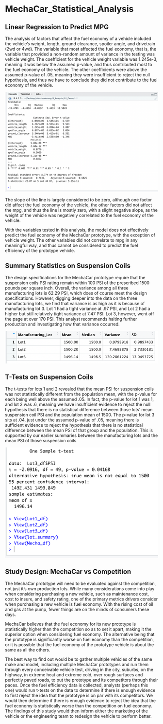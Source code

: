 # MechaCar_Statistical_Analysis
## Linear Regression to Predict MPG
The analysis of factors that affect the fuel economy of a vehicle included the vehicle’s weight, length, ground clearance, spoiler angle, and drivetrain (2wd or 4wd). The variable that most affected the fuel economy, that is, the variable that provided a non-random amount of variance in the testing was vehicle weight. The coefficient for the vehicle weight variable was 1.245e-3, meaning it was below the assumed p-value, and thus contributed most to the fuel economy of the vehicle. The other coefficients were above the assumed p-value of .05, meaning they were insufficient to reject the null hypothesis, and thus we have to conclude they did not contribute to the fuel economy of the vehicle. 

![this is an image](https://github.com/BartBachrach/MechaCar_Statistical_Analysis/blob/main/Screen%20Shot%202022-06-21%20at%202.30.05%20PM.png)

The slope of the line is largely considered to be zero, although one factor did affect the fuel economy of the vehicle, the other factors did not affect the mpg, and thus the line is mostly zero, with a slight negative slope, as the weight of the vehicle was negatively correlated to the fuel economy of the vehicle.

With the variables tested in this analysis, the model does not effectively predict the fuel economy of the MechaCar prototype, with the exception of vehicle weight. The other variables did not correlate to mpg in any meaningful way, and thus cannot be considered to predict the fuel efficiency of the prototype vehicle. 

## Summary Statistics on Suspension Coils
The design specifications for the MechaCar prototype require that the suspension coils PSI rating remain within 100 PSI of the prescribed 1500 pounds per square inch. Overall, the variance among all three manufacturing lots is 62.29 PSI, which does of course meet the design specifications. 
However, digging deeper into the data on the three manufacturing lots, we find that variance is as high as it is because of manufacturing lot 3. Lot 1 had a tight variance at .97 PSI, and Lot 2 had a higher but still relatively tight variance at 7.47 PSI. Lot 3, however, went off the page at over 170 PSI. This analyst recommends halting further production and investigating how that variance occurred. 

![this is an image](https://github.com/BartBachrach/MechaCar_Statistical_Analysis/blob/main/Screen%20Shot%202022-06-26%20at%206.28.48%20PM.png)

## T-Tests on Suspension Coils
The t-tests for lots 1 and 2 revealed that the mean PSI for suspension coils was not statistically different from the population mean, with the p-value for each being well above the assumed .05. In fact, the p-value for lot 1 was 1, and lot 2 was .6, meaning we have insufficient evidence to reject the null hypothesis that there is no statistical difference between those lots’ mean suspension coil PSI and the population mean of 1500. 
The p-value for lot 3 sits at .04, just under the assumed p-value of .05, meaning there is sufficient evidence to reject the hypothesis that there is no statistical difference between the mean PSI of that group and the population. This is supported by our earlier summaries between the manufacturing lots and the mean PSI of those suspension coils. 

![this is an image](https://github.com/BartBachrach/MechaCar_Statistical_Analysis/blob/main/Screen%20Shot%202022-06-26%20at%206.24.43%20PM.png)

## Study Design: MechaCar vs Competition
The MechaCar prototype will need to be evaluated against the competition, not just it’s own production lots. While many considerations come into play when considering purchasing a new vehicle, such as maintenance cost, cost to insure, and safety rating, one of the primary metrics drivers consider when purchasing a new vehicle is fuel economy. With the rising cost of oil and gas at the pump, fewer things are on the minds of consumers these days. 

MechaCar believes that the fuel economy for its new prototype is statistically higher than the competition so as to set it apart, making it the superior option when considering fuel economy. The alternative being that the prototype is significantly worse on fuel economy than the competition, or it is possible that the fuel economy of the prototype vehicle is about the same as all the others. 

The best way to find out would be to gather multiple vehicles of the same make and model, including multiple MechaCar prototypes and run them through every conceivable vehicle test, driving in the city, suburbs, on the highway, in extreme heat and extreme cold, over rough surfaces and perfectly paved roads, to put the prototype and its competitors through their paces. Once the fuel efficiency data is collected, analysts (perhaps this one) would run t-tests on the data to determine if there is enough evidence to first reject the idea that the prototype is on par with its competitors. We would then determine if there is enough evidence to reject the idea that the fuel economy is statistically worse than the competition on fuel economy. The findings of this study would then inform either the marketing of the vehicle or the engineering team to redesign the vehicle to perform better.
